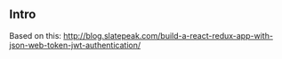 ## Intro

Based on this: http://blog.slatepeak.com/build-a-react-redux-app-with-json-web-token-jwt-authentication/
